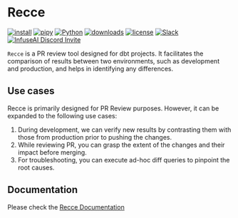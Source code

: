 # Recce

[![install](https://img.shields.io/badge/pip_install-recce-006DAD?style=flat-square)](https://pypi.org/project/recce/)
[![pipy](https://img.shields.io/pypi/v/recce?style=flat-square)](https://pypi.org/project/recce/)
[![Python](https://img.shields.io/pypi/pyversions/recce?style=flat-square)](https://pypi.org/project/recce/)
[![downloads](https://img.shields.io/pypi/dw/recce?style=flat-square)](https://pypi.org/project/recce/#files)
[![license](https://img.shields.io/github/license/DataRecce/recce?style=flat-square)](https://github.com/DataRecce/recce/blob/main/LICENSE)
[![Slack](https://img.shields.io/badge/Slack-4A154B?style=flat-square&logo=slack&logoColor=white)](https://getdbt.slack.com/archives/C05C28V7CPP)
[![InfuseAI Discord Invite](https://img.shields.io/discord/664381609771925514?color=%237289DA&label=chat&logo=discord&logoColor=white&style=flat-square)](https://discord.com/invite/5zb2aK9KBV)

`Recce` is a PR review tool designed for dbt projects. It facilitates the comparison of results between two environments, such as development and production, and helps in identifying any differences.

## Use cases

Recce is primarily designed for PR Review purposes. However, it can be expanded to the following use cases:

1. During development, we can verify new results by contrasting them with those from production prior to pushing the changes.
2. While reviewing PR, you can grasp the extent of the changes and their impact before merging.
3. For troubleshooting, you can execute ad-hoc diff queries to pinpoint the root causes.

## Documentation

Please check the [Recce Documentation](https://datarecce.io/docs/)
